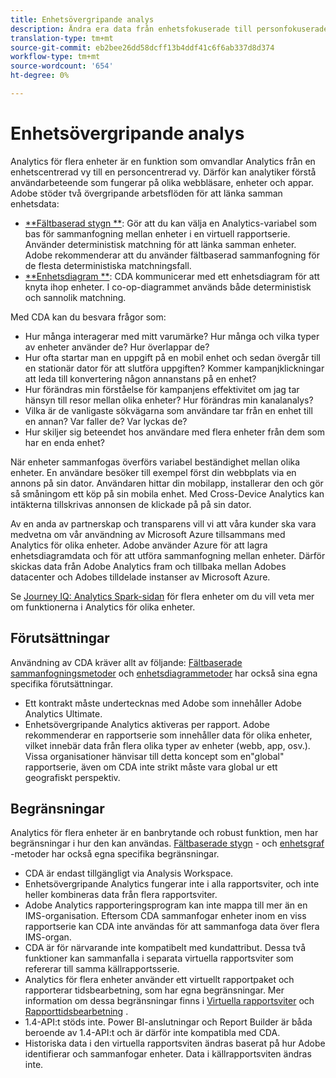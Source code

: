 ```yaml
---
title: Enhetsövergripande analys
description: Ändra era data från enhetsfokuserade till personfokuserade genom att sammanfoga enhetsdata.
translation-type: tm+mt
source-git-commit: eb2bee26dd58dcff13b4ddf41c6f6ab337d8d374
workflow-type: tm+mt
source-wordcount: '654'
ht-degree: 0%

---
```



# Enhetsövergripande analys

Analytics för flera enheter är en funktion som omvandlar Analytics från en enhetscentrerad vy till en personcentrerad vy. Därför kan analytiker förstå användarbeteende som fungerar på olika webbläsare, enheter och appar. Adobe stöder två övergripande arbetsflöden för att länka samman enhetsdata:

* [**Fältbaserad stygn **](field-based-stitching.md): Gör att du kan välja en Analytics-variabel som bas för sammanfogning mellan enheter i en virtuell rapportserie. Använder deterministisk matchning för att länka samman enheter. Adobe rekommenderar att du använder fältbaserad sammanfogning för de flesta deterministiska matchningsfall.
* [**Enhetsdiagram **](device-graph.md): CDA kommunicerar med ett enhetsdiagram för att knyta ihop enheter. I co-op-diagrammet används både deterministisk och sannolik matchning.

Med CDA kan du besvara frågor som:

* Hur många interagerar med mitt varumärke? Hur många och vilka typer av enheter använder de? Hur överlappar de?
* Hur ofta startar man en uppgift på en mobil enhet och sedan övergår till en stationär dator för att slutföra uppgiften? Kommer kampanjklickningar att leda till konvertering någon annanstans på en enhet?
* Hur förändras min förståelse för kampanjens effektivitet om jag tar hänsyn till resor mellan olika enheter? Hur förändras min kanalanalys?
* Vilka är de vanligaste sökvägarna som användare tar från en enhet till en annan? Var faller de? Var lyckas de?
* Hur skiljer sig beteendet hos användare med flera enheter från dem som har en enda enhet?

När enheter sammanfogas överförs variabel beständighet mellan olika enheter. En användare besöker till exempel först din webbplats via en annons på sin dator. Användaren hittar din mobilapp, installerar den och gör så småningom ett köp på sin mobila enhet. Med Cross-Device Analytics kan intäkterna tillskrivas annonsen de klickade på på sin dator.

Av en anda av partnerskap och transparens vill vi att våra kunder ska vara medvetna om vår användning av Microsoft Azure tillsammans med Analytics för olika enheter. Adobe använder Azure för att lagra enhetsdiagramdata och för att utföra sammanfogning mellan enheter. Därför skickas data från Adobe Analytics fram och tillbaka mellan Adobes datacenter och Adobes tilldelade instanser av Microsoft Azure.

Se [Journey IQ: Analytics Spark-sidan](http://adobe.ly/aacda) för flera enheter om du vill veta mer om funktionerna i Analytics för olika enheter.

## Förutsättningar

Användning av CDA kräver allt av följande: [Fältbaserade sammanfogningsmetoder](field-based-stitching.md) och [enhetsdiagrammetoder](device-graph.md) har också sina egna specifika förutsättningar.

* Ett kontrakt måste undertecknas med Adobe som innehåller Adobe Analytics Ultimate.
* Enhetsövergripande Analytics aktiveras per rapport. Adobe rekommenderar en rapportserie som innehåller data för olika enheter, vilket innebär data från flera olika typer av enheter (webb, app, osv.). Vissa organisationer hänvisar till detta koncept som en&quot;global&quot; rapportserie, även om CDA inte strikt måste vara global ur ett geografiskt perspektiv.

## Begränsningar

Analytics för flera enheter är en banbrytande och robust funktion, men har begränsningar i hur den kan användas. [Fältbaserade stygn](field-based-stitching.md) - och [enhetsgraf](device-graph.md) -metoder har också egna specifika begränsningar.

* CDA är endast tillgängligt via Analysis Workspace.
* Enhetsövergripande Analytics fungerar inte i alla rapportsviter, och inte heller kombineras data från flera rapportsviter.
* Adobe Analytics rapporteringsprogram kan inte mappa till mer än en IMS-organisation. Eftersom CDA sammanfogar enheter inom en viss rapportserie kan CDA inte användas för att sammanfoga data över flera IMS-organ.
* CDA är för närvarande inte kompatibelt med kundattribut. Dessa två funktioner kan sammanfalla i separata virtuella rapportsviter som refererar till samma källrapportsserie.
* Analytics för flera enheter använder ett virtuellt rapportpaket och rapporterar tidsbearbetning, som har egna begränsningar. Mer information om dessa begränsningar finns i [Virtuella rapportsviter](../vrs/vrs-about.md) och [Rapporttidsbearbetning](../vrs/vrs-report-time-processing.md) .
* 1.4-API:t stöds inte. Power BI-anslutningar och Report Builder är båda beroende av 1.4-API:t och är därför inte kompatibla med CDA.
* Historiska data i den virtuella rapportsviten ändras baserat på hur Adobe identifierar och sammanfogar enheter. Data i källrapportsviten ändras inte.
